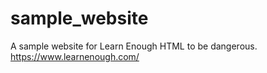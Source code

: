 # sample_website
A sample website for Learn Enough HTML to be dangerous.
https://www.learnenough.com/
